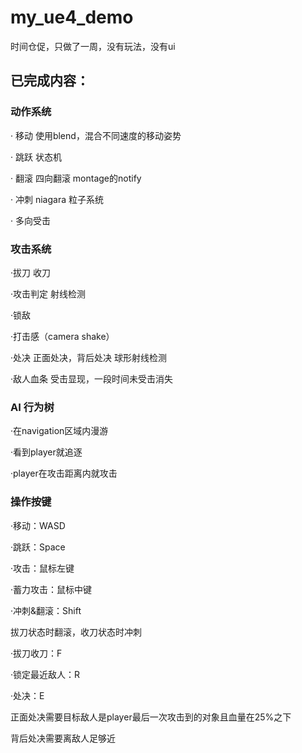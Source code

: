 # my_ue4_demo

时间仓促，只做了一周，没有玩法，没有ui

## 已完成内容：

### 动作系统

· 移动  使用blend，混合不同速度的移动姿势

· 跳跃  状态机

· 翻滚  四向翻滚 montage的notify

· 冲刺  niagara 粒子系统 

· 多向受击

### 攻击系统

·拔刀 收刀  

·攻击判定 射线检测

·锁敌     

·打击感（camera shake）

·处决         正面处决，背后处决 球形射线检测

·敌人血条  受击显现，一段时间未受击消失

### AI 行为树

·在navigation区域内漫游

·看到player就追逐

·player在攻击距离内就攻击

### 操作按键

·移动：WASD

·跳跃：Space

·攻击：鼠标左键

·蓄力攻击：鼠标中键

·冲刺&翻滚：Shift

拔刀状态时翻滚，收刀状态时冲刺

·拔刀收刀：F

·锁定最近敌人：R

·处决：E

正面处决需要目标敌人是player最后一次攻击到的对象且血量在25%之下

背后处决需要离敌人足够近
